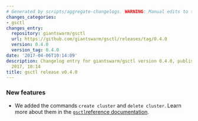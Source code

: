 ```yaml
---
# Generated by scripts/aggregate-changelogs. WARNING: Manual edits to this files will be overwritten.
changes_categories:
- gsctl
changes_entry:
  repository: giantswarm/gsctl
  url: https://github.com/giantswarm/gsctl/releases/tag/0.4.0
  version: 0.4.0
  version_tag: 0.4.0
date: '2017-04-06T10:14:09'
description: Changelog entry for giantswarm/gsctl version 0.4.0, published on 06 April
  2017, 10:14
title: gsctl release v0.4.0
---
```


### New features

- We added the commands `create cluster` and `delete cluster`. Learn more about them in the [`gsctl`reference documentation](https://docs.giantswarm.io/reference/gsctl/).
